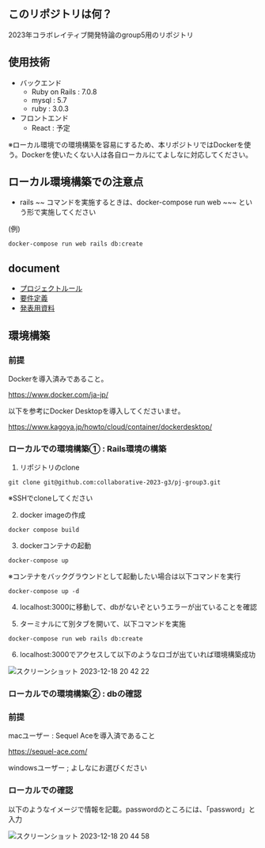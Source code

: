 ## このリポジトリは何？
2023年コラボレイティブ開発特論のgroup5用のリポジトリ

## 使用技術
- バックエンド
  - Ruby on Rails :  7.0.8
  - mysql : 5.7
  - ruby : 3.0.3
- フロントエンド
  - React : 予定
 
※ローカル環境での環境構築を容易にするため、本リポジトリではDockerを使う。Dockerを使いたくない人は各自ローカルにてよしなに対応してください。

## ローカル環境構築での注意点

- rails ~~ コマンドを実施するときは、docker-compose run web ~~~ という形で実施してください

(例)
```
docker-compose run web rails db:create
```

## document
- [プロジェクトルール](https://docs.google.com/spreadsheets/d/1Qavelva38QyGFl-3XhiZfrxMIoPjNZEDw0jYjMzqyIo/edit#gid=460705601)
- [要件定義]([https://docs.google.com/spreadsheets/d/1Qavelva38QyGFl-3XhiZfrxMIoPjNZEDw0jYjMzqyIo/edit#gid=460705601](https://docs.google.com/spreadsheets/d/1Qavelva38QyGFl-3XhiZfrxMIoPjNZEDw0jYjMzqyIo/edit#gid=0))
- [発表用資料](https://docs.google.com/presentation/d/1uQXVScWNPHEZQwa6m0KHZ_uFJn5nL9CfjdL2pA_M_Lo/edit#slide=id.p)


## 環境構築
### 前提
Dockerを導入済みであること。

https://www.docker.com/ja-jp/

以下を参考にDocker Desktopを導入してくださいませ。

https://www.kagoya.jp/howto/cloud/container/dockerdesktop/

### ローカルでの環境構築① : Rails環境の構築
1. リポジトリのclone

```
git clone git@github.com:collaborative-2023-g3/pj-group3.git
```

※SSHでcloneしてください

2. docker imageの作成

```
docker compose build
```

3. dockerコンテナの起動

```
docker-compose up
```

※コンテナをバックグラウンドとして起動したい場合は以下コマンドを実行

```
docker-compose up -d
```

4. localhost:3000に移動して、dbがないぞというエラーが出ていることを確認

5. ターミナルにて別タブを開いて、以下コマンドを実施
```
docker-compose run web rails db:create
```

6. localhost:3000でアクセスして以下のようなロゴが出ていれば環境構築成功

![スクリーンショット 2023-12-18 20 42 22](https://github.com/collaborative-2023-g3/pj-group3/assets/71912259/fa81555f-0192-47fb-8cbe-73300ec911c9)


### ローカルでの環境構築② : dbの確認
### 前提
macユーザー : Sequel Aceを導入済であること

https://sequel-ace.com/

windowsユーザー ; よしなにお選びください

### ローカルでの確認
以下のようなイメージで情報を記載。passwordのところには、「password」と入力

![スクリーンショット 2023-12-18 20 44 58](https://github.com/collaborative-2023-g3/pj-group3/assets/71912259/5aabe8ab-be55-4109-8c52-3a1495dfd2fa)






